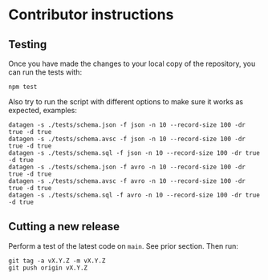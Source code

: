 # Contributor instructions

## Testing

Once you have made the changes to your local copy of the repository, you can run the tests with:

    npm test

Also try to run the script with different options to make sure it works as expected, examples:

    datagen -s ./tests/schema.json -f json -n 10 --record-size 100 -dr true -d true
    datagen -s ./tests/schema.avsc -f json -n 10 --record-size 100 -dr true -d true
    datagen -s ./tests/schema.sql -f json -n 10 --record-size 100 -dr true -d true
    datagen -s ./tests/schema.json -f avro -n 10 --record-size 100 -dr true -d true
    datagen -s ./tests/schema.avsc -f avro -n 10 --record-size 100 -dr true -d true
    datagen -s ./tests/schema.sql -f avro -n 10 --record-size 100 -dr true -d true

## Cutting a new release

Perform a test of the latest code on `main`. See prior section. Then run:

    git tag -a vX.Y.Z -m vX.Y.Z
    git push origin vX.Y.Z
